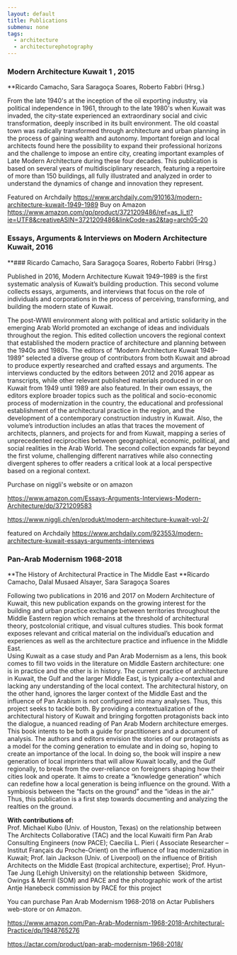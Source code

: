 ```yaml
---
layout: default
title: Publications
submenu: none
tags:
  - architecture
  - architecturephotography
---
```



### Modern Architecture Kuwait  1 , 2015
**Ricardo Camacho, Sara Saragoça Soares, Roberto Fabbri (Hrsg.)

From the late 1940's at the inception of the oil exporting industry, via political independence in 1961, through to the late 1980's when Kuwait was invaded, the city-state experienced an extraordinary social and civic transformation, deeply inscribed in its built environment. The old coastal town was radically transformed through architecture and urban planning in the process of gaining wealth and autonomy. Important foreign and local architects found here the possibility to expand their professional horizons and the challenge to impose an entire city, creating important examples of Late Modern Architecture during these four decades. This publication is based on several years of multidisciplinary research, featuring a repertoire of more than 150 buildings, all fully illustrated and analyzed in order to understand the dynamics of change and innovation they represent.

Featured on Archdaily 
https://www.archdaily.com/910163/modern-architecture-kuwait-1949-1989
Buy on Amazon
https://www.amazon.com/gp/product/3721209486/ref=as_li_tl?ie=UTF8&creativeASIN=3721209486&linkCode=as2&tag=arch05-20



### Essays, Arguments & Interviews on Modern Architecture Kuwait, 2016
**### Ricardo Camacho, Sara Saragoça Soares, Roberto Fabbri (Hrsg.)

Published in 2016, Modern Architecture Kuwait 1949–1989 is the first systematic analysis of Kuwait’s building production. This second volume collects essays, arguments, and interviews that focus on the role of individuals and corporations in the process of perceiving, transforming, and building the modern state of Kuwait.

The post-WWII environment along with political and artistic solidarity in the emerging Arab World promoted an exchange of ideas and individuals throughout the region. This edited collection uncovers the regional context that established the modern practice of architecture and planning between the 1940s and 1980s. The editors of “Modern Architecture Kuwait 1949–1989” selected a diverse group of contributors from both Kuwait and abroad to produce expertly researched and crafted essays and arguments. The interviews conducted by the editors between 2012 and 2016 appear as transcripts, while other relevant published materials produced in or on Kuwait from 1949 until 1989 are also featured. In their own essays, the editors explore broader topics such as the political and socio-economic process of modernization in the country, the educational and professional establishment of the architectural practice in the region, and the development of a contemporary construction industry in Kuwait. Also, the volume’s introduction includes an atlas that traces the movement of architects, planners, and projects for and from Kuwait, mapping a series of unprecedented reciprocities between geographical, economic, political, and social realities in the Arab World. The second collection expands far beyond the first volume, challenging different narratives while also connecting divergent spheres to offer readers a critical look at a local perspective based on a regional context.

Purchase on niggli's website or on amazon 

https://www.amazon.com/Essays-Arguments-Interviews-Modern-Architecture/dp/3721209583

https://www.niggli.ch/en/produkt/modern-architecture-kuwait-vol-2/

featured on Archdaily 
https://www.archdaily.com/923553/modern-architecture-kuwait-essays-arguments-interviews
### Pan-Arab Modernism 1968-2018

**The History of Architectural Practice in The Middle East
**Ricardo Camacho, Dalal Musaed Alsayer, Sara Saragoça Soares

Following two publications in 2016 and 2017 on Modern Architecture of Kuwait, this new publication expands on the growing interest for the building and urban practice exchange between territories throughout the Middle Eastern region which remains at the threshold of architectural theory, postcolonial critique, and visual cultures studies. This book format exposes relevant and critical material on the individual’s education and experiences as well as the architecture practice and influence in the Middle East.  
Using Kuwait as a case study and Pan Arab Modernism as a lens, this book comes to fill two voids in the literature on Middle Eastern architecture: one is in practice and the other is in history. The current practice of architecture in Kuwait, the Gulf and the larger Middle East, is typically a-contextual and lacking any understanding of the local context. The architectural history, on the other hand, ignores the larger context of the Middle East and the influence of Pan Arabism is not configured into many analyses. Thus, this project seeks to tackle both. By providing a contextualization of the architectural history of Kuwait and bringing forgotten protagonists back into the dialogue, a nuanced reading of Pan Arab Modern architecture emerges.  
This book intents to be both a guide for practitioners and a document of analysis. The authors and editors envision the stories of our protagonists as a model for the coming generation to emulate and in doing so, hoping to create an importance of the local. In doing so, the book will inspire a new generation of local imprinters that will allow Kuwait locally, and the Gulf regionally, to break from the over-reliance on foreigners shaping how their cities look and operate. It aims to create a “knowledge generation” which can redefine how a local generation is being influence on the ground. With a symbiosis between the “facts on the ground” and the “ideas in the air.” Thus, this publication is a first step towards documenting and analyzing the realties on the ground.

**With contributions of:**  
Prof. Michael Kubo (Univ. of Houston, Texas) on the relationship between The Architects Collaborative (TAC) and the local Kuwaiti firm Pan Arab Consulting Engineers (now PACE); Caecilia L. Pieri ( Associate Researcher – Institut Français du Proche-Orient) on the influence of Iraq modernization in Kuwait; Prof. Iain Jackson (Univ. of Liverpool) on the influence of British Architects on the Middle East (tropical architecture, expertise); Prof. Hyun-Tae Jung (Lehigh University) on the relationship between  Skidmore, Owings & Merrill (SOM) and PACE and the photographic work of the artist Antje Hanebeck commission by PACE for this project


You can purchase Pan Arab Modernism 1968-2018 on Actar Publishers web-store
or on Amazon. 

https://www.amazon.com/Pan-Arab-Modernism-1968-2018-Architectural-Practice/dp/1948765276

https://actar.com/product/pan-arab-modernism-1968-2018/